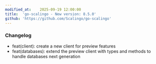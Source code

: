 ```yaml
---
modified_at:	2025-09-19 12:00:00
title:	'go-scalingo - New version: 8.5.0'
github: 'https://github.com/Scalingo/go-scalingo'
---
```


### Changelog

* feat(client): create a new client for preview features                                  
* feat(databases): extend the preview client with types and methods to handle databases next generation 
